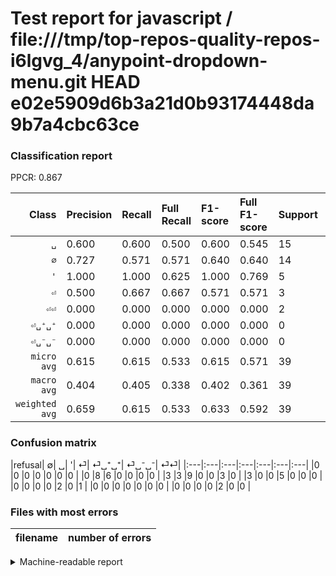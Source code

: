 # Test report for javascript / file:///tmp/top-repos-quality-repos-i6lgvg_4/anypoint-dropdown-menu.git HEAD e02e5909d6b3a21d0b93174448da9b7a4cbc63ce

### Classification report

PPCR: 0.867

| Class | Precision | Recall | Full Recall | F1-score | Full F1-score | Support | Full Support | PPCR |
|------:|:----------|:-------|:------------|:---------|:---------|:--------|:-------------|:-----|
| `␣` | 0.600| 0.600| 0.500| 0.600| 0.545| 15| 18| 0.833 |
| `∅` | 0.727| 0.571| 0.571| 0.640| 0.640| 14| 14| 1.000 |
| `'` | 1.000| 1.000| 0.625| 1.000| 0.769| 5| 8| 0.625 |
| `⏎` | 0.500| 0.667| 0.667| 0.571| 0.571| 3| 3| 1.000 |
| `⏎⏎` | 0.000| 0.000| 0.000| 0.000| 0.000| 2| 2| 1.000 |
| `⏎␣⁺␣⁺` | 0.000| 0.000| 0.000| 0.000| 0.000| 0| 0| 0.000 |
| `⏎␣⁻␣⁻` | 0.000| 0.000| 0.000| 0.000| 0.000| 0| 0| 0.000 |
| `micro avg` | 0.615| 0.615| 0.533| 0.615| 0.571| 39| 45| 0.867 |
| `macro avg` | 0.404| 0.405| 0.338| 0.402| 0.361| 39| 45| 0.867 |
| `weighted avg` | 0.659| 0.615| 0.533| 0.633| 0.592| 39| 45| 0.867 |

### Confusion matrix

|refusal|  ∅| ␣| '| ⏎| ⏎␣⁺␣⁺| ⏎␣⁻␣⁻| ⏎⏎| 
|:---|:---|:---|:---|:---|:---|:---|
|0 |0 |0 |0 |0 |0 |0 |
|0 |8 |6 |0 |0 |0 |0 |
|3 |3 |9 |0 |0 |3 |0 |
|3 |0 |0 |5 |0 |0 |0 |
|0 |0 |0 |0 |2 |0 |1 |
|0 |0 |0 |0 |0 |0 |0 |
|0 |0 |0 |0 |2 |0 |0 |

### Files with most errors

| filename | number of errors|
|:----:|:-----|

<details>
    <summary>Machine-readable report</summary>
```json
{
  "cl_report": {"\u0027": {"f1-score": 1.0, "precision": 1.0, "recall": 1.0, "support": 5}, "macro avg": {"f1-score": 0.40163265306122453, "precision": 0.40389610389610386, "recall": 0.40544217687074824, "support": 39}, "micro avg": {"f1-score": 0.6153846153846154, "precision": 0.6153846153846154, "recall": 0.6153846153846154, "support": 39}, "weighted avg": {"f1-score": 0.6326739926739927, "precision": 0.6585081585081585, "recall": 0.6153846153846154, "support": 39}, "\u2205": {"f1-score": 0.64, "precision": 0.7272727272727273, "recall": 0.5714285714285714, "support": 14}, "\u23ce": {"f1-score": 0.5714285714285715, "precision": 0.5, "recall": 0.6666666666666666, "support": 3}, "\u23ce\u23ce": {"f1-score": 0.0, "precision": 0.0, "recall": 0.0, "support": 2}, "\u23ce\u2423\u207a\u2423\u207a": {"f1-score": 0.0, "precision": 0.0, "recall": 0.0, "support": 0}, "\u23ce\u2423\u207b\u2423\u207b": {"f1-score": 0.0, "precision": 0.0, "recall": 0.0, "support": 0}, "\u2423": {"f1-score": 0.6, "precision": 0.6, "recall": 0.6, "support": 15}},
  "cl_report_full": {"\u0027": {"f1-score": 0.7692307692307693, "precision": 1.0, "recall": 0.625, "support": 8}, "macro avg": {"f1-score": 0.3608734123019838, "precision": 0.40389610389610386, "recall": 0.33758503401360546, "support": 45}, "micro avg": {"f1-score": 0.5714285714285715, "precision": 0.6153846153846154, "recall": 0.5333333333333333, "support": 45}, "weighted avg": {"f1-score": 0.5921403041403042, "precision": 0.6773737373737373, "recall": 0.5333333333333333, "support": 45}, "\u2205": {"f1-score": 0.64, "precision": 0.7272727272727273, "recall": 0.5714285714285714, "support": 14}, "\u23ce": {"f1-score": 0.5714285714285715, "precision": 0.5, "recall": 0.6666666666666666, "support": 3}, "\u23ce\u23ce": {"f1-score": 0.0, "precision": 0.0, "recall": 0.0, "support": 2}, "\u23ce\u2423\u207a\u2423\u207a": {"f1-score": 0.0, "precision": 0.0, "recall": 0.0, "support": 0}, "\u23ce\u2423\u207b\u2423\u207b": {"f1-score": 0.0, "precision": 0.0, "recall": 0.0, "support": 0}, "\u2423": {"f1-score": 0.5454545454545454, "precision": 0.6, "recall": 0.5, "support": 18}},
  "ppcr": 0.8666666666666667
}
```
</details>
